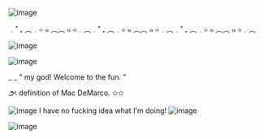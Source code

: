 ![image](https://github.com/user-attachments/assets/8efb3160-dcee-46ae-be15-1b535df25403)


﹒˚ ₊ ︵﹒⊹ ๑ ︵︵ ๑ ⊹﹒︵﹒˚ ₊ ︵﹒⊹ ๑ ︵︵ ๑ ⊹﹒︵﹒˚ ₊ ︵﹒⊹ ๑ ︵︵ ๑ ⊹﹒︵

![image](https://github.com/user-attachments/assets/35ccf6bc-1123-4dd0-b182-795d345ac906)



![image](https://github.com/user-attachments/assets/6ba48bea-8a0b-4b28-a91b-cd29b0714edd)


_ _ " my god! Welcome to the fun. "

౨ৎ definition of Mac DeMarco. ✩✩

![image](https://github.com/user-attachments/assets/783ad4a3-7942-45e3-94f6-7586ce0837a2) I have no fucking idea what I'm doing! ![image](https://github.com/user-attachments/assets/d2c61397-7da2-436a-8945-7e62beb67be7)



![image](https://github.com/user-attachments/assets/61542879-c921-405d-a36b-0c9b55d7e1b9)

